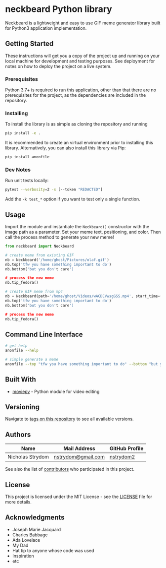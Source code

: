 # neckbeard Python library
Neckbeard is a lightweight and easy to use GIF meme generator library built for Python3 application implementation.

## Getting Started

These instructions will get you a copy of the project up and running on your local
machine for development and testing purposes. See deployment for notes on how to
deploy the project on a live system.

### Prerequisites

Python 3.7+ is required to run this application, other than that there are no
prerequisites for the project, as the dependencies are included in the repository.

### Installing

To install the library is as simple as cloning the repository and running

```bash
pip install -e .
```

It is recommended to create an virtual environment prior to installing this library.
Alternatively, you can also install this library via Pip:

```bash
pip install anonfile
```

### Dev Notes

Run unit tests locally:

```bash
pytest --verbosity=2 -s [--token "REDACTED"]
```

Add the `-k test_*` option if you want to test only a single function.

## Usage

Import the module and instantiate the `Neckbeard()` constructor with the image path as
a parameter. Set your meme text, positioning, and color. Then call the process method
to generate your new meme!

```python
from neckbeard import Neckbeard

# create meme from existing GIF
nb = Neckbeard('/home/ghost/Pictures/olaf.gif')
nb.top('tfw you have something important to do')
nb.bottom('but you don't care')

# process the new meme
nb.tip_fedora()

# create GIF meme from mp4
nb = Neckbeard(path='/home/ghost/Videos/wACDCVwsgGSS.mp4', start_time=(8, 52.0), end_time=(9, 15.0))
nb.top('tfw you have something important to do')
nb.bottom('but you don't care')

# process the new meme
nb.tip_fedora()
```

## Command Line Interface

```bash
# get help
anonfile --help

# simple generate a meme
anonfile --top "tfw you have something important to do" --bottom "but you just dgaf" --file /home/ghost/olaf_playing_nose.gif
```

## Built With

* [moviepy](https://zulko.github.io/moviepy/) - Python module for video editing


## Versioning

Navigate to [tags on this repository](https://github.com/nstrydom2/neckbeard/tags)
to see all available versions.

## Authors

| Name             | Mail Address                | GitHub Profile                                |
|------------------|-----------------------------|-----------------------------------------------|
| Nicholas Strydom | nstrydom@gmail.com          | [nstrydom2](https://github.com/nstrydom2)     |

See also the list of [contributors](https://github.com/nstrydom2/neckbeard/contributors)
who participated in this project.

## License

This project is licensed under the MIT License - see the [LICENSE](LICENSE) file for more details.

## Acknowledgments

* Joseph Marie Jacquard
* Charles Babbage
* Ada Lovelace
* My Dad
* Hat tip to anyone whose code was used
* Inspiration
* etc

